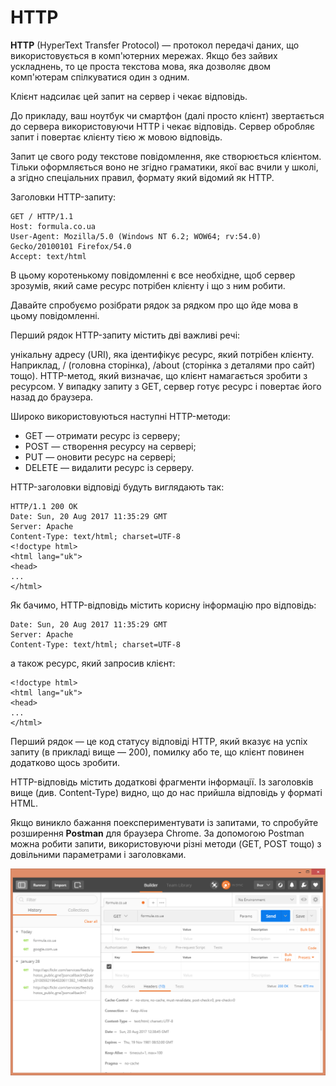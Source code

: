 # HTTP

**HTTP** (HyperText Transfer Protocol) — протокол передачі даних, що використовується в комп'ютерних мережах. Якщо без зайвих ускладнень, то це проста текстова мова, яка дозволяє двом комп'ютерам спілкуватися один з одним.

Клієнт надсилає цей запит на сервер і чекає відповідь.

До прикладу, ваш ноутбук чи смартфон (далі просто клієнт) звертається до сервера використовуючи HTTP і чекає відповідь. Сервер обробляє запит і повертає клієнту тією ж мовою відповідь.

Запит це свого роду текстове повідомлення, яке створюється клієнтом. Тільки оформляється воно не згідно граматики, якої вас вчили у школі, а згідно спеціальних правил, формату який відомий як HTTP.


Заголовки HTTP-запиту:

```
GET / HTTP/1.1
Host: formula.co.ua
User-Agent: Mozilla/5.0 (Windows NT 6.2; WOW64; rv:54.0) Gecko/20100101 Firefox/54.0
Accept: text/html
```
В цьому коротенькому повідомленні є все необхідне, щоб сервер зрозумів, який саме ресурс потрібен клієнту і що з ним робити.

Давайте спробуємо розібрати рядок за рядком про що йде мова в цьому повідомленні.

Перший рядок HTTP-запиту містить дві важливі речі:

унікальну адресу (URI), яка ідентифікує ресурс, який потрібен клієнту. Наприклад, / (головна сторінка), /about (сторінка з деталями про сайт) тощо).
HTTP-метод, який визначає, що клієнт намагається зробити з ресурсом. У випадку запиту з GET, сервер готує ресурс і повертає його назад до браузера.

Широко використовуються наступні HTTP-методи:

* GET — отримати ресурс із серверу;
* POST — створення ресурсу на сервері;
* PUT — оновити ресурс на сервері;
* DELETE — видалити ресурс із серверу.

HTTP-заголовки відповіді будуть виглядають так:

```
HTTP/1.1 200 OK
Date: Sun, 20 Aug 2017 11:35:29 GMT
Server: Apache
Content-Type: text/html; charset=UTF-8
<!doctype html>
<html lang="uk">
<head>
...
</html>
```

Як бачимо, HTTP-відповідь містить корисну інформацію про відповідь:

```
Date: Sun, 20 Aug 2017 11:35:29 GMT
Server: Apache
Content-Type: text/html; charset=UTF-8
```

а також ресурс, який запросив клієнт:

```
<!doctype html>
<html lang="uk">
<head>
...
</html>
```

Перший рядок — це код статусу відповіді HTTP, який вказує на успіх запиту (в прикладі вище — 200), помилку або те, що клієнт повинен додатково щось зробити.

HTTP-відповідь містить додаткові фрагменти інформації. Із заголовків вище (див. Content-Type) видно, що до нас прийшла відповідь у форматі HTML.

Якщо виникло бажання поекспериментувати із запитами, то спробуйте розширення **Postman** для браузера Chrome. За допомогою Postman можна робити запити, використовуючи різні методи (GET, POST тощо) з довільними параметрами і заголовками.

![Результат роботи Emmet](postman_screenshot.png)

